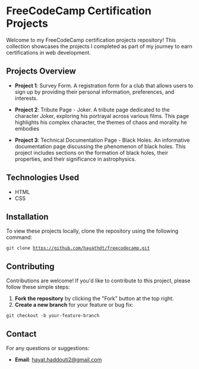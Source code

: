 # FreeCodeCamp Certification Projects

Welcome to my FreeCodeCamp certification projects repository! This collection showcases the projects I completed as part of my journey to earn certifications in web development.

## Projects Overview

- **Project 1**: Survey Form.
 A registration form for a club that allows users to sign up by providing their personal information, preferences, and interests.

- **Project 2**: Tribute Page - Joker.
 A tribute page dedicated to the character Joker, exploring his portrayal across various films. This page highlights his complex character, the themes of chaos and morality he embodies

- **Project 3**: Technical Documentation Page - Black Holes.
 An informative documentation page discussing the phenomenon of black holes. This project includes sections on the formation of black holes, their properties, and their significance in astrophysics.

## Technologies Used

- HTML
- CSS

## Installation

To view these projects locally, clone the repository using the following command:

<code>git clone https://github.com/hayathdt/freecodecamp.git</code>

## Contributing

Contributions are welcome! If you'd like to contribute to this project, please follow these simple steps:

1. **Fork the repository** by clicking the "Fork" button at the top right.
2. **Create a new branch** for your feature or bug fix:

<code>git checkout -b your-feature-branch</code>

## Contact

For any questions or suggestions:

- **Email**: [hayat.haddouti2@gmail.com](mailto:hayat.haddouti2@gmail.com)
